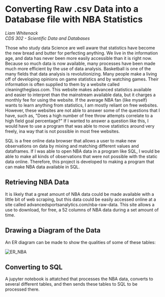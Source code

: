 # Converting Raw .csv Data into a Database file with NBA Statistics

*Liam Whitenack*  
*CDS 302 - Scientific Data and Databases*  
  
Those who study data Science are well aware that statistics have become the new bread and butter for perfecting anything. We live in the information age, and data has never been more easily accessible than it is right now. Because so much data is now available, many processes have been made much more efficient by the use of data analysis. Basketball is one of the many fields that data analysis is revolutionizing. Many people make a living off of developing opinions on game statistics and by watching games. Their information is often supplied to them by a website called cleaningtheglass.com. This website makes advanced statistics available and easier to interpret than the mainstream available data, but it charges a monthly fee for using the website. If the average NBA fan (like myself) wants to learn anything from statistics, I am mostly reliant on free websites. However, these websites are not able to answer some of the questions that I have, such as, "Does a high number of free throw attempts correlate to a high field goal percentage?" If I wanted to answer a question like this, I would have to use a program that was able to move statistics around very freely, ina  way that is not possible in most free websites.  

SQL is a free online data browser that allows a user to make new observations on data by mixing and matching different values and dataframes. If I was able to open NBA data in a program like SQL, I would be able to make all kinds of observations that were not possible with the static data online. Therefore, this project is developed to making a program that can make NBA data available in SQL.

## Retrieving NBA Data

It is likely that a great amount of NBA data could be made available with a little bit of web scraping, but this data could be easily accessed online at a site called advancedsportsanalytics.com/nba-raw-data. This site allows a use to download, for free, a 52 columns of NBA data during a set amount of time. 

## Drawing a Diagram of the Data

An ER diagram can be made to show the qualities of some of these tables:  

![ER_NBA](https://user-images.githubusercontent.com/78373945/143905829-7b7adbfa-df0a-42b7-957f-2fe9b57e4403.png)


## Converting to SQL

A jupyter notebook is attatched that processes the NBA data, converts to several different tables, and then sends these tables to SQL to be processed there.
